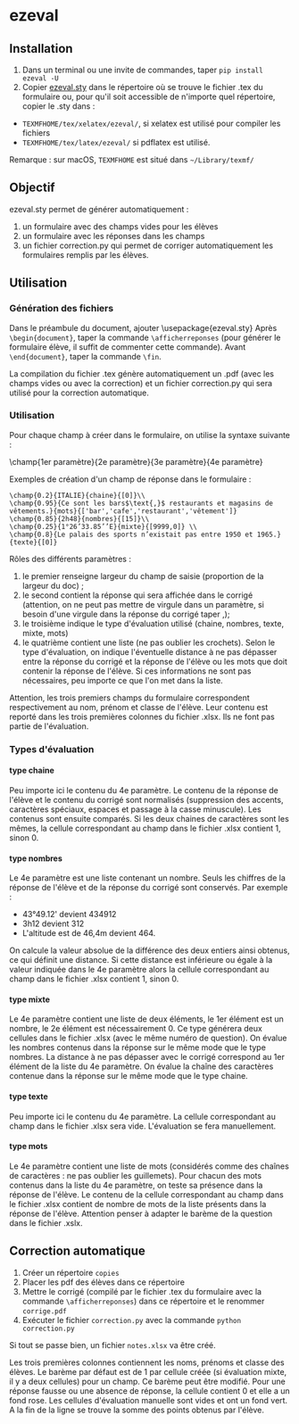 # ezeval

## Installation

1. Dans un terminal ou une invite de commandes, taper ```pip install ezeval -U```
1. Copier [ezeval.sty](tex/ezeval.sty) dans le répertoire où se trouve le fichier .tex du formulaire ou, pour qu'il soit accessible de n'importe quel répertoire, copier le .sty dans :
* ```TEXMFHOME/tex/xelatex/ezeval/```, si xelatex est utilisé pour compiler les fichiers
* ```TEXMFHOME/tex/latex/ezeval/``` si pdflatex est utilisé. 

Remarque : sur macOS, ```TEXMFHOME``` est situé dans ```~/Library/texmf/```

## Objectif

ezeval.sty permet de générer automatiquement :
1. un formulaire avec des champs vides pour les élèves
1. un formulaire avec les réponses dans les champs
1. un fichier correction.py qui permet de corriger automatiquement les formulaires remplis par les élèves.

## Utilisation

### Génération des fichiers

Dans le préambule du document, ajouter \usepackage{ezeval.sty}
Après ```\begin{document}```, taper la commande ```\afficherreponses``` (pour générer le formulaire élève, il suffit de commenter cette commande).
Avant ```\end{document}```, taper la commande ```\fin```.

La compilation du fichier .tex génère automatiquement un .pdf (avec les champs vides ou avec la correction) et un fichier correction.py qui sera utilisé pour la correction automatique.

### Utilisation

Pour chaque champ à créer dans le formulaire, on utilise la syntaxe suivante :

\champ{1er paramètre}{2e paramètre}{3e paramètre}{4e paramètre}


Exemples de création d'un champ de réponse dans le formulaire :
```
\champ{0.2}{ITALIE}{chaine}{[0]}\\
\champ{0.95}{Ce sont les bars$\text{,}$ restaurants et magasins de vêtements.}{mots}{['bar','cafe','restaurant','vêtement']}
\champ{0.85}{2h48}{nombres}{[15]}\\
\champ{0.25}{1°26’33.85’’E}{mixte}{[9999,0]} \\
\champ{0.8}{Le palais des sports n’existait pas entre 1950 et 1965.}{texte}{[0]}
```


Rôles des différents paramètres :
1. le premier renseigne largeur du champ de saisie (proportion de la largeur du doc) ;
1. le second contient la réponse qui sera affichée dans le corrigé (attention, on ne peut pas mettre de virgule dans un paramètre, si besoin d'une virgule dans la réponse du corrigé taper $\text{,}$);
1. le troisième indique le type d'évaluation utilisé (chaine, nombres, texte, mixte, mots)
1. le quatrième contient une liste (ne pas oublier les crochets). Selon le type d'évaluation, on indique l'éventuelle distance à ne pas dépasser entre la réponse du corrigé et la réponse de l'élève ou les mots que doit contenir la réponse de l'élève. Si ces informations ne sont pas nécessaires, peu importe ce que l'on met dans la liste.


Attention, les trois premiers champs du formulaire correspondent respectivement au nom, prénom et classe de l'élève. Leur contenu est reporté dans les trois premières colonnes du fichier .xlsx. Ils ne font pas partie de l'évaluation.

### Types d'évaluation

#### type chaine

Peu importe ici le contenu du 4e paramètre.
Le contenu de la réponse de l'élève et le contenu du corrigé sont normalisés (suppression des accents, caractères spéciaux, espaces et passage à la casse minuscule). Les contenus sont ensuite comparés. Si les deux chaines de caractères sont les mêmes, la cellule correspondant au champ dans le fichier .xlsx contient 1, sinon 0.


#### type nombres

Le 4e paramètre est une liste contenant un nombre.
Seuls les chiffres de la réponse de l'élève et de la réponse du corrigé sont conservés. 
Par exemple : 
* 43°49.12' devient 434912
* 3h12 devient 312
* L'altitude est de 46,4m devient 464.

On calcule la valeur absolue de la différence des deux entiers ainsi obtenus, ce qui définit une distance.
Si cette distance est inférieure ou égale à la valeur indiquée dans le 4e paramètre alors la cellule correspondant au champ dans le fichier .xlsx contient 1, sinon 0.

#### type mixte

Le 4e paramètre contient une liste de deux éléments, le 1er élément est un nombre, le 2e élément est nécessairement 0.
Ce type générera deux cellules dans le fichier .xlsx (avec le même numéro de question). 
On évalue les nombres contenus dans la réponse sur le même mode que le type nombres. La distance à ne pas dépasser avec le corrigé correspond au 1er élément de la liste du 4e paramètre.
On évalue la chaîne des caractères contenue dans la réponse sur le même mode que le type chaine. 

#### type texte

Peu importe ici le contenu du 4e paramètre.
La cellule correspondant au champ dans le fichier .xlsx sera vide. L'évaluation se fera manuellement.

#### type mots

Le 4e paramètre contient une liste de mots (considérés comme des chaînes de caractères : ne pas oublier les guillemets).
Pour chacun des mots contenus dans la liste du 4e paramètre, on teste sa présence dans la réponse de l'élève. Le contenu de la cellule correspondant au champ dans le fichier .xlsx contient de nombre de mots de la liste présents dans la réponse de l'élève.
Attention penser à adapter le barème de la question dans le fichier .xslx.


## Correction automatique

1. Créer un répertoire ```copies```
1. Placer les pdf des élèves dans ce répertoire
1. Mettre le corrigé (compilé par le fichier .tex du formulaire avec la commande ```\afficherreponses```) dans ce répertoire et le renommer ```corrige.pdf```
1. Exécuter le fichier ```correction.py``` avec la commande ```python correction.py```

Si tout se passe bien, un fichier ```notes.xlsx``` va être créé.

Les trois premières colonnes contiennent les noms, prénoms et classe des élèves.
Le barème par défaut est de 1 par cellule créée (si évaluation mixte, il y a deux cellules) pour un champ. Ce barème peut être modifié.
Pour une réponse fausse ou une absence de réponse, la cellule contient 0 et elle a un fond rose.
Les cellules d'évaluation manuelle sont vides et ont un fond vert.
A la fin de la ligne se trouve la somme des points obtenus par l'élève.